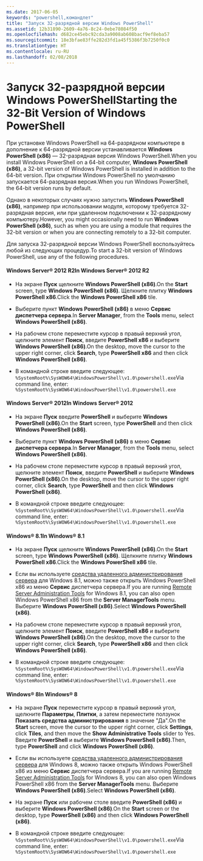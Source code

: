 ```yaml
---
ms.date: 2017-06-05
keywords: "powershell,командлет"
title: "Запуск 32-разрядной версии Windows PowerShell"
ms.assetid: 12b31890-2609-4a76-8c24-0ebe78084f50
ms.openlocfilehash: d682ce45ebc92cda3a9008ab608bacf9ef8eba57
ms.sourcegitcommit: 18e3bfae83ffe282d3fd1a45f5386f3b7250f0c0
ms.translationtype: HT
ms.contentlocale: ru-RU
ms.lasthandoff: 02/08/2018
---
```

# <a name="starting-the-32-bit-version-of-windows-powershell"></a><span data-ttu-id="97dd3-103">Запуск 32-разрядной версии Windows PowerShell</span><span class="sxs-lookup"><span data-stu-id="97dd3-103">Starting the 32-Bit Version of Windows PowerShell</span></span>
<span data-ttu-id="97dd3-104">При установке Windows PowerShell на 64-разрядном компьютере в дополнение к 64-разрядной версии устанавливается **Windows PowerShell (x86)** — 32-разрядная версия Windows PowerShell.</span><span class="sxs-lookup"><span data-stu-id="97dd3-104">When you install Windows PowerShell on a 64-bit computer, **Windows PowerShell (x86)**, a 32-bit version of Windows PowerShell is installed in addition to the 64-bit version.</span></span> <span data-ttu-id="97dd3-105">При открытии Windows PowerShell по умолчанию запускается 64-разрядная версия.</span><span class="sxs-lookup"><span data-stu-id="97dd3-105">When you run Windows PowerShell, the 64-bit version runs by default.</span></span>

<span data-ttu-id="97dd3-106">Однако в некоторых случаях нужно запустить **Windows PowerShell (x86)**, например при использовании модуля, которому требуется 32-разрядная версия, или при удаленном подключении к 32-разрядному компьютеру.</span><span class="sxs-lookup"><span data-stu-id="97dd3-106">However, you might occasionally need to run **Windows PowerShell (x86)**, such as when you are using a module that requires the 32-bit version or when you are connecting remotely to a 32-bit computer.</span></span>

<span data-ttu-id="97dd3-107">Для запуска 32-разрядной версии Windows PowerShell воспользуйтесь любой из следующих процедур.</span><span class="sxs-lookup"><span data-stu-id="97dd3-107">To start a 32-bit version of Windows PowerShell, use any of the following procedures.</span></span>

#### <a name="in-windows-server-2012-r2"></a><span data-ttu-id="97dd3-108">Windows Server® 2012 R2</span><span class="sxs-lookup"><span data-stu-id="97dd3-108">In Windows Server® 2012 R2</span></span>

- <span data-ttu-id="97dd3-109">На экране **Пуск** щелкните **Windows PowerShell (x86)**.</span><span class="sxs-lookup"><span data-stu-id="97dd3-109">On the **Start** screen, type **Windows PowerShell (x86)**.</span></span> <span data-ttu-id="97dd3-110">Щелкните плитку **Windows PowerShell x86**.</span><span class="sxs-lookup"><span data-stu-id="97dd3-110">Click the **Windows PowerShell x86** tile.</span></span>

- <span data-ttu-id="97dd3-111">Выберите пункт **Windows PowerShell (x86)** в меню **Сервис** **диспетчера сервера**.</span><span class="sxs-lookup"><span data-stu-id="97dd3-111">In **Server Manager**, from the **Tools** menu, select **Windows PowerShell (x86)**.</span></span>

- <span data-ttu-id="97dd3-112">На рабочем столе переместите курсор в правый верхний угол, щелкните элемент **Поиск**, введите **PowerShell x86** и выберите **Windows PowerShell (x86)**.</span><span class="sxs-lookup"><span data-stu-id="97dd3-112">On the desktop, move the cursor to the upper right corner, click **Search**, type **PowerShell x86** and then click **Windows PowerShell (x86)**.</span></span>

- <span data-ttu-id="97dd3-113">В командной строке введите следующее: `%SystemRoot%\SysWOW64\WindowsPowerShell\v1.0\powershell.exe`</span><span class="sxs-lookup"><span data-stu-id="97dd3-113">Via command line, enter: `%SystemRoot%\SysWOW64\WindowsPowerShell\v1.0\powershell.exe`</span></span>

#### <a name="in-windows-server-2012"></a><span data-ttu-id="97dd3-114">Windows Server® 2012</span><span class="sxs-lookup"><span data-stu-id="97dd3-114">In Windows Server® 2012</span></span>

- <span data-ttu-id="97dd3-115">На экране **Пуск** введите **PowerShell** и выберите **Windows PowerShell (x86)**.</span><span class="sxs-lookup"><span data-stu-id="97dd3-115">On the **Start** screen, type **PowerShell** and then click **Windows PowerShell (x86)**.</span></span>

- <span data-ttu-id="97dd3-116">Выберите пункт **Windows PowerShell (x86)** в меню **Сервис** **диспетчера сервера**.</span><span class="sxs-lookup"><span data-stu-id="97dd3-116">In **Server Manager**, from the **Tools** menu, select **Windows PowerShell (x86)**.</span></span>

- <span data-ttu-id="97dd3-117">На рабочем столе переместите курсор в правый верхний угол, щелкните элемент **Поиск**, введите **PowerShell** и выберите **Windows PowerShell (x86)**.</span><span class="sxs-lookup"><span data-stu-id="97dd3-117">On the desktop, move the cursor to the upper right corner, click **Search**, type **PowerShell** and then click **Windows PowerShell (x86)**.</span></span>

- <span data-ttu-id="97dd3-118">В командной строке введите следующее: `%SystemRoot%\SysWOW64\WindowsPowerShell\v1.0\powershell.exe`</span><span class="sxs-lookup"><span data-stu-id="97dd3-118">Via command line, enter: `%SystemRoot%\SysWOW64\WindowsPowerShell\v1.0\powershell.exe`</span></span>

#### <a name="in-windows-81"></a><span data-ttu-id="97dd3-119">Windows® 8.1</span><span class="sxs-lookup"><span data-stu-id="97dd3-119">In Windows® 8.1</span></span>

- <span data-ttu-id="97dd3-120">На экране **Пуск** щелкните **Windows PowerShell (x86)**.</span><span class="sxs-lookup"><span data-stu-id="97dd3-120">On the **Start** screen, type **Windows PowerShell (x86)**.</span></span> <span data-ttu-id="97dd3-121">Щелкните плитку **Windows PowerShell x86**.</span><span class="sxs-lookup"><span data-stu-id="97dd3-121">Click the **Windows PowerShell x86** tile.</span></span>

- <span data-ttu-id="97dd3-122">Если вы используете [средства удаленного администрирования сервера](http://go.microsoft.com/fwlink/?LinkID=304145) для Windows 8.1, можно также открыть Windows PowerShell x86 из меню **Сервис** диспетчера сервера.</span><span class="sxs-lookup"><span data-stu-id="97dd3-122">If you are running [Remote Server Administration Tools](http://go.microsoft.com/fwlink/?LinkID=304145) for Windows 8.1, you can also open Windows PowerShell x86 from the **Server ManagerTools** menu.</span></span> <span data-ttu-id="97dd3-123">Выберите **Windows PowerShell (x86)**.</span><span class="sxs-lookup"><span data-stu-id="97dd3-123">Select **Windows PowerShell (x86)**.</span></span>

- <span data-ttu-id="97dd3-124">На рабочем столе переместите курсор в правый верхний угол, щелкните элемент **Поиск**, введите **PowerShell x86** и выберите **Windows PowerShell (x86)**.</span><span class="sxs-lookup"><span data-stu-id="97dd3-124">On the desktop, move the cursor to the upper right corner, click **Search**, type **PowerShell x86** and then click **Windows PowerShell (x86)**.</span></span>
   
- <span data-ttu-id="97dd3-125">В командной строке введите следующее: `%SystemRoot%\SysWOW64\WindowsPowerShell\v1.0\powershell.exe`</span><span class="sxs-lookup"><span data-stu-id="97dd3-125">Via command line, enter: `%SystemRoot%\SysWOW64\WindowsPowerShell\v1.0\powershell.exe`</span></span>

#### <a name="in-windows-8"></a><span data-ttu-id="97dd3-126">Windows® 8</span><span class="sxs-lookup"><span data-stu-id="97dd3-126">In Windows® 8</span></span>

- <span data-ttu-id="97dd3-127">На экране **Пуск** переместите курсор в правый верхний угол, щелкните **Параметры**, **Плитки**, а затем переместите ползунок **Показать средства администрирования** в значение "Да".</span><span class="sxs-lookup"><span data-stu-id="97dd3-127">On the **Start** screen, move the cursor to the upper right corner, click **Settings**, click **Tiles**, and then move the **Show Administrative Tools** slider to Yes.</span></span> <span data-ttu-id="97dd3-128">Введите **PowerShell** и выберите **Windows PowerShell (x86)**.</span><span class="sxs-lookup"><span data-stu-id="97dd3-128">Then, type **PowerShell** and click **Windows PowerShell (x86)**.</span></span>

- <span data-ttu-id="97dd3-129">Если вы используете [средства удаленного администрирования сервера](http://www.microsoft.com/download/details.aspx?id=28972) для Windows 8, можно также открыть Windows PowerShell x86 из меню **Сервис** диспетчера сервера.</span><span class="sxs-lookup"><span data-stu-id="97dd3-129">If you are running [Remote Server Administration Tools](http://www.microsoft.com/download/details.aspx?id=28972) for Windows 8, you can also open Windows PowerShell x86 from the **Server ManagerTools** menu.</span></span> <span data-ttu-id="97dd3-130">Выберите **Windows PowerShell (x86)**.</span><span class="sxs-lookup"><span data-stu-id="97dd3-130">Select **Windows PowerShell (x86)**.</span></span>

- <span data-ttu-id="97dd3-131">На экране **Пуск** или рабочем столе введите **PowerShell (x86)** и выберите **Windows PowerShell (x86)**.</span><span class="sxs-lookup"><span data-stu-id="97dd3-131">On the **Start** screen or the desktop, type **PowerShell (x86)** and then click **Windows PowerShell (x86)**.</span></span>

- <span data-ttu-id="97dd3-132">В командной строке введите следующее: `%SystemRoot%\SysWOW64\WindowsPowerShell\v1.0\powershell.exe`</span><span class="sxs-lookup"><span data-stu-id="97dd3-132">Via command line, enter: `%SystemRoot%\SysWOW64\WindowsPowerShell\v1.0\powershell.exe`</span></span>

